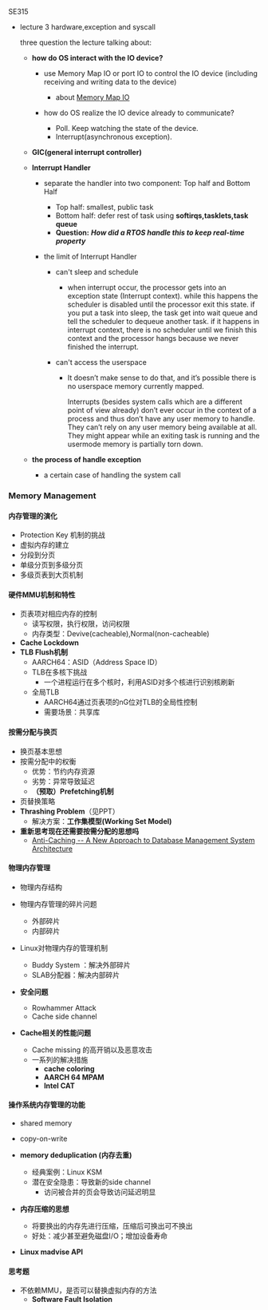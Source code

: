 SE315 

- lecture 3 hardware,exception and syscall

  three question the lecture talking about:

  - **how do OS interact with the IO device?**

    - use Memory Map IO or port IO to control the IO device (including receiving and writing data to the device)
      - about [Memory Map IO](https://www.youtube.com/watch?v=2Cbcb2yGjiM)

    - how do OS realize the IO device already to communicate? 
      - Poll. Keep watching the state of the device.
      - Interrupt(asynchronous exception).

  - **GIC(general interrupt controller)**

  - **Interrupt Handler**

    - separate the handler into two component: Top half and Bottom Half

      - Top half:  smallest, public task
      - Bottom half: defer rest of task using **softirqs,tasklets,task queue**
      - **Question:** ***How did a RTOS handle this to keep real-time property***

    - the limit of Interrupt Handler

      - can't sleep and schedule

        - when interrupt occur, the processor gets into an exception state (Interrupt context). while this happens the scheduler is disabled until the processor exit this state. if you put a task into sleep, the task get into wait queue and tell the scheduler to dequeue another task. if it happens in interrupt context, there is no scheduler until we finish this context and the processor hangs because we never finished the interrupt.

      - can't access the userspace

        - It doesn’t make sense to do that, and it’s possible there is no userspace memory currently mapped.

          Interrupts (besides system calls which are a different point of view already) don’t ever occur in the context of a process and thus don’t have any user memory to handle. They can’t rely on any user memory being available at all. They might appear while an exiting task is running and the usermode memory is partially torn down.

  - **the process of handle exception** 

    - a certain case of handling the system call

### Memory Management ###

#### 内存管理的演化 ####

- Protection Key 机制的挑战
- 虚拟内存的建立
- 分段到分页
- 单级分页到多级分页
- 多级页表到大页机制

#### 硬件MMU机制和特性

- 页表项对相应内存的控制
  - 读写权限，执行权限，访问权限
  - 内存类型：Devive(cacheable),Normal(non-cacheable) 
- **Cache Lockdown**
- **TLB Flush机制**
  - AARCH64：ASID（Address Space ID）
  - TLB在多核下挑战
    - 一个进程运行在多个核时，利用ASID对多个核进行识别核刷新
  - 全局TLB
    - AARCH64通过页表项的nG位对TLB的全局性控制
    - 需要场景：共享库

#### 按需分配与换页

- 换页基本思想
- 按需分配中的权衡
  - 优势：节约内存资源 
  - 劣势：异常导致延迟
  - **（预取）Prefetching机制**
- 页替换策略
- **Thrashing Problem**（见PPT）
  - 解决方案：**工作集模型(Working Set Model)**
- **重新思考现在还需要按需分配的思想吗**
  - [Anti-Caching -- A New Approach to Database Management System Architecture](https://www.vldb.org/pvldb/vol6/p1942-debrabant.pdf)

#### 物理内存管理

- 物理内存结构
- 物理内存管理的碎片问题
  - 外部碎片
  - 内部碎片
- Linux对物理内存的管理机制
  - Buddy System ：解决外部碎片
  - SLAB分配器：解决内部碎片
- **安全问题**
  - Rowhammer Attack
  - Cache side channel

- **Cache相关的性能问题**
  - Cache missing 的高开销以及恶意攻击
  - 一系列的解决措施
    - **cache coloring**
    - **AARCH 64 MPAM**
    - **Intel CAT**

#### 操作系统内存管理的功能

- shared memory
- copy-on-write
- **memory deduplication (内存去重)**
  - 经典案例：Linux KSM
  - 潜在安全隐患：导致新的side channel
    - 访问被合并的页会导致访问延迟明显

- **内存压缩的思想**
  - 将要换出的内存先进行压缩，压缩后可换出可不换出
  - 好处：减少甚至避免磁盘I/O；增加设备寿命
- **Linux madvise API**

#### 思考题

- 不依赖MMU，是否可以替换虚拟内存的方法
  - **Software Fault Isolation**
